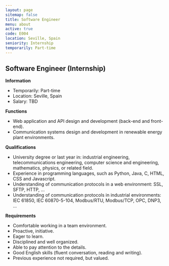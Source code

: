 ```yaml
---
layout: page
sitemap: false
title: Software Engineer
menu: about
active: true
code: E004
location: Seville, Spain
seniority: Internship
temporarily: Part-time
---
```


## Software Engineer (Internship)

**Information**

* Temporarily: Part-time
* Location: Seville, Spain
* Salary: TBD

**Functions﻿**

* Web application and API design and development (back-end and front-end).
* Communication systems design and development in renewable energy plant environments.

**Qualifications**

* University degree or last year in: industrial engineering, telecommunications engineering, computer science and engineering, mathematics, physics, or related field.
* Experience in programming languages, such as Python, Java, C, HTML, CSS and Javascript.
* Understanding of communication protocols in a web environment: SSL, SFTP, HTTP, ...
* Understanding of communication protocols in industrial environments: IEC 61850, IEC 60870-5-104, Modbus/RTU, Modbus/TCP, OPC, DNP3, ...

**Requirements**

* Comfortable working in a team environment.
* Proactive, initiative.
* Eager to learn.
* Disciplined and well organized.
* Able to pay attention to the details.
* Good English skills (fluent conversation, reading and writing).
* Previous experience not required, but valued.
